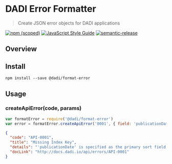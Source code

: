 # DADI Error Formatter

> Create JSON error objects for DADI applications

[![npm (scoped)](https://img.shields.io/npm/v/@dadi/format-error.svg?maxAge=10800&style=flat-square)](https://www.npmjs.com/package/@dadi/format-error)
[![JavaScript Style Guide](https://img.shields.io/badge/code%20style-standard-brightgreen.svg?style=flat-square)](http://standardjs.com/)
[![semantic-release](https://img.shields.io/badge/%20%20%F0%9F%93%A6%F0%9F%9A%80-semantic--release-e10079.svg?style=flat-square)](https://github.com/semantic-release/semantic-release)

## Overview

## Install

```
npm install --save @dadi/format-error
```

## Usage

### createApiError(code, params)

```js
var formatError = require('@dadi/format-error')
var error = formatError.createApiError('0001', { field: 'publicationDate' })
```

```json
{
  "code": "API-0001",
  "title": "Missing Index Key",
  "details": "'publicationDate' is specified as the primary sort field, but is missing from the index key collection.",
  "docLink": "http://docs.dadi.io/api/errors/API-0001"
}
```